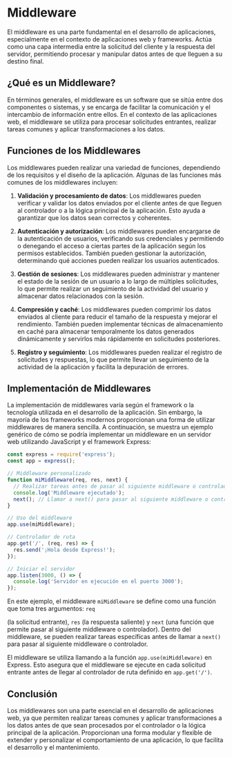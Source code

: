 # Middleware

El middleware es una parte fundamental en el desarrollo de aplicaciones, especialmente en el contexto de aplicaciones web y frameworks. Actúa como una capa intermedia entre la solicitud del cliente y la respuesta del servidor, permitiendo procesar y manipular datos antes de que lleguen a su destino final.

## ¿Qué es un Middleware?

En términos generales, el middleware es un software que se sitúa entre dos componentes o sistemas, y se encarga de facilitar la comunicación y el intercambio de información entre ellos. En el contexto de las aplicaciones web, el middleware se utiliza para procesar solicitudes entrantes, realizar tareas comunes y aplicar transformaciones a los datos.

## Funciones de los Middlewares

Los middlewares pueden realizar una variedad de funciones, dependiendo de los requisitos y el diseño de la aplicación. Algunas de las funciones más comunes de los middlewares incluyen:

1. **Validación y procesamiento de datos**: Los middlewares pueden verificar y validar los datos enviados por el cliente antes de que lleguen al controlador o a la lógica principal de la aplicación. Esto ayuda a garantizar que los datos sean correctos y coherentes.

2. **Autenticación y autorización**: Los middlewares pueden encargarse de la autenticación de usuarios, verificando sus credenciales y permitiendo o denegando el acceso a ciertas partes de la aplicación según los permisos establecidos. También pueden gestionar la autorización, determinando qué acciones pueden realizar los usuarios autenticados.

3. **Gestión de sesiones**: Los middlewares pueden administrar y mantener el estado de la sesión de un usuario a lo largo de múltiples solicitudes, lo que permite realizar un seguimiento de la actividad del usuario y almacenar datos relacionados con la sesión.

4. **Compresión y caché**: Los middlewares pueden comprimir los datos enviados al cliente para reducir el tamaño de la respuesta y mejorar el rendimiento. También pueden implementar técnicas de almacenamiento en caché para almacenar temporalmente los datos generados dinámicamente y servirlos más rápidamente en solicitudes posteriores.

5. **Registro y seguimiento**: Los middlewares pueden realizar el registro de solicitudes y respuestas, lo que permite llevar un seguimiento de la actividad de la aplicación y facilita la depuración de errores.

## Implementación de Middlewares

La implementación de middlewares varía según el framework o la tecnología utilizada en el desarrollo de la aplicación. Sin embargo, la mayoría de los frameworks modernos proporcionan una forma de utilizar middlewares de manera sencilla. A continuación, se muestra un ejemplo genérico de cómo se podría implementar un middleware en un servidor web utilizando JavaScript y el framework Express:

```javascript
const express = require('express');
const app = express();

// Middleware personalizado
function miMiddleware(req, res, next) {
  // Realizar tareas antes de pasar al siguiente middleware o controlador
  console.log('Middleware ejecutado');
  next(); // Llamar a next() para pasar al siguiente middleware o controlador
}

// Uso del middleware
app.use(miMiddleware);

// Controlador de ruta
app.get('/', (req, res) => {
  res.send('¡Hola desde Express!');
});

// Iniciar el servidor
app.listen(3000, () => {
  console.log('Servidor en ejecución en el puerto 3000');
});
```

En este ejemplo, el middleware `miMiddleware` se define como una función que toma tres argumentos: `req`

 (la solicitud entrante), `res` (la respuesta saliente) y `next` (una función que permite pasar al siguiente middleware o controlador). Dentro del middleware, se pueden realizar tareas específicas antes de llamar a `next()` para pasar al siguiente middleware o controlador.

El middleware se utiliza llamando a la función `app.use(miMiddleware)` en Express. Esto asegura que el middleware se ejecute en cada solicitud entrante antes de llegar al controlador de ruta definido en `app.get('/')`.

## Conclusión

Los middlewares son una parte esencial en el desarrollo de aplicaciones web, ya que permiten realizar tareas comunes y aplicar transformaciones a los datos antes de que sean procesados por el controlador o la lógica principal de la aplicación. Proporcionan una forma modular y flexible de extender y personalizar el comportamiento de una aplicación, lo que facilita el desarrollo y el mantenimiento.